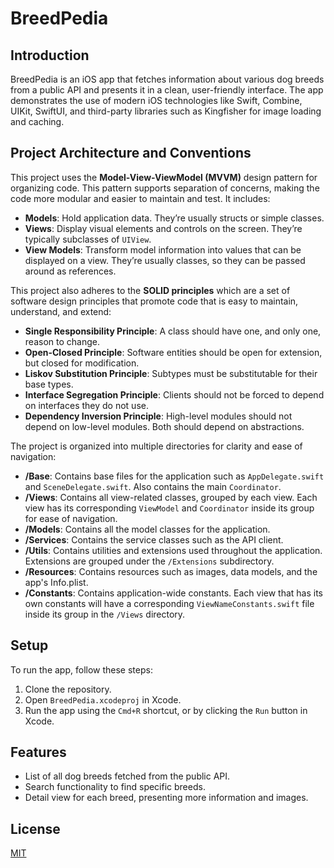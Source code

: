 # BreedPedia

## Introduction

BreedPedia is an iOS app that fetches information about various dog breeds from a public API and presents it in a clean, user-friendly interface. The app demonstrates the use of modern iOS technologies like Swift, Combine, UIKit, SwiftUI, and third-party libraries such as Kingfisher for image loading and caching.

## Project Architecture and Conventions

This project uses the **Model-View-ViewModel (MVVM)** design pattern for organizing code. This pattern supports separation of concerns, making the code more modular and easier to maintain and test. It includes:

- **Models**: Hold application data. They’re usually structs or simple classes.
- **Views**: Display visual elements and controls on the screen. They’re typically subclasses of `UIView`.
- **View Models**: Transform model information into values that can be displayed on a view. They’re usually classes, so they can be passed around as references.

This project also adheres to the **SOLID principles** which are a set of software design principles that promote code that is easy to maintain, understand, and extend:

- **Single Responsibility Principle**: A class should have one, and only one, reason to change.
- **Open-Closed Principle**: Software entities should be open for extension, but closed for modification.
- **Liskov Substitution Principle**: Subtypes must be substitutable for their base types.
- **Interface Segregation Principle**: Clients should not be forced to depend on interfaces they do not use.
- **Dependency Inversion Principle**: High-level modules should not depend on low-level modules. Both should depend on abstractions.

The project is organized into multiple directories for clarity and ease of navigation:

- **/Base**: Contains base files for the application such as `AppDelegate.swift` and `SceneDelegate.swift`. Also contains the main `Coordinator`.
- **/Views**: Contains all view-related classes, grouped by each view. Each view has its corresponding `ViewModel` and `Coordinator` inside its group for ease of navigation.
- **/Models**: Contains all the model classes for the application.
- **/Services**: Contains the service classes such as the API client.
- **/Utils**: Contains utilities and extensions used throughout the application. Extensions are grouped under the `/Extensions` subdirectory.
- **/Resources**: Contains resources such as images, data models, and the app's Info.plist.
- **/Constants**: Contains application-wide constants. Each view that has its own constants will have a corresponding `ViewNameConstants.swift` file inside its group in the `/Views` directory.

## Setup

To run the app, follow these steps:

1. Clone the repository.
2. Open `BreedPedia.xcodeproj` in Xcode.
3. Run the app using the `Cmd+R` shortcut, or by clicking the `Run` button in Xcode.

## Features

- List of all dog breeds fetched from the public API.
- Search functionality to find specific breeds.
- Detail view for each breed, presenting more information and images.

## License

[MIT](LICENSE)

